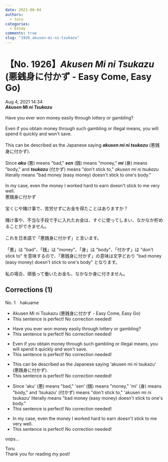 ```yaml
---
date: 2021-08-04
authors:
  - toru
categories:
  - Essay
comments: true
slug: "1926_akusen-mi-ni-tsukazu"
---
```


# 【No. 1926】<strong><em>Akusen Mi ni Tsukazu</em></strong> (悪銭身に付かず - Easy Come, Easy Go)
<div class="date">Aug 4, 2021 14:34</div>
<div id="post"><div id="body_show_ori">
<strong><em>Akusen Mi ni Tsukazu</em></strong><br/><br/>Have you ever won money easily through lottery or gambling?<br/><br/>Even if you obtain money through such gambling or illegal means, you will spend it quickly and won't save.<br/><br/>This can be described as the Japanese saying <strong><em>akusen mi ni tsukazu</em></strong> (悪銭身に付かず).<br/><br/>Since <strong><em>aku</em></strong> (悪) means "bad," <strong><em>sen</em></strong> (銭) means "money," <strong><em>mi</em></strong> (身) means "body," and <strong><em>tsukazu</em></strong> (付かず) means "don't stick to," <em>akusen mi ni tsukazu</em> literally means "bad money (easy money) doesn't stick to one's body."<br/><br/>In my case, even the money I worked hard to earn doesn't stick to me very well.
</div></div>

<!-- more -->

<div id="post_ja"><div id="body_show_mo">
悪銭身に付かず<br/><br/>宝くじや賭け事で、苦労せずにお金を得たことはありますか？<br/><br/>賭け事や、不当な手段で手に入れたお金は、すぐに使ってしまい、なかなか貯めることができません。<br/><br/>これを日本語で「悪銭身に付かず」と言います。<br/><br/>「悪」は "bad"、「銭」は "money"、「身」は "body"、「付かず」は "don't stick to" を意味するので、「悪銭身に付かず」の意味は文字どおり "bad money (easy money) doesn't stick to one's body" となります。<br/><br/>私の場合、頑張って働いたお金も、なかなか身に付きません。
</div></div>

## Corrections (1)
<div id="block"><div class="first_name"> No. 1　<span class="just_name">hakuame</span></div><div id="block2">
<ul class="correction_field">
<li class="incorrect">Akusen Mi ni Tsukazu (悪銭身に付かず - Easy Come, Easy Go)</li>
<li class="corrected perfect">This sentence is perfect! No correction needed!</li>
</ul>
<ul class="correction_field">
<li class="incorrect">Have you ever won money easily through lottery or gambling?</li>
<li class="corrected perfect">This sentence is perfect! No correction needed!</li>
</ul>
<ul class="correction_field">
<li class="incorrect">Even if you obtain money through such gambling or illegal means, you will spend it quickly and won't save.</li>
<li class="corrected perfect">This sentence is perfect! No correction needed!</li>
</ul>
<ul class="correction_field">
<li class="incorrect">This can be described as the Japanese saying 'akusen mi ni tsukazu' (悪銭身に付かず).</li>
<li class="corrected perfect">This sentence is perfect! No correction needed!</li>
</ul>
<ul class="correction_field">
<li class="incorrect">Since 'aku' (悪) means "bad," 'sen' (銭) means "money," 'mi' (身) means "body," and 'tsukazu' (付かず) means "don't stick to," 'akusen mi ni tsukazu' literally means "bad money (easy money) doesn't stick to one's body."</li>
<li class="corrected perfect">This sentence is perfect! No correction needed!</li>
</ul>
<ul class="correction_field">
<li class="incorrect">In my case, even the money I worked hard to earn doesn't stick to me very well.</li>
<li class="corrected perfect">This sentence is perfect! No correction needed!</li>
</ul>
<p class="comment_small">
 oops...
</p>

</div><div class="name"><span class="just_name">Toru</span><br>
Thank you for reading my post!
</div>
</div>
